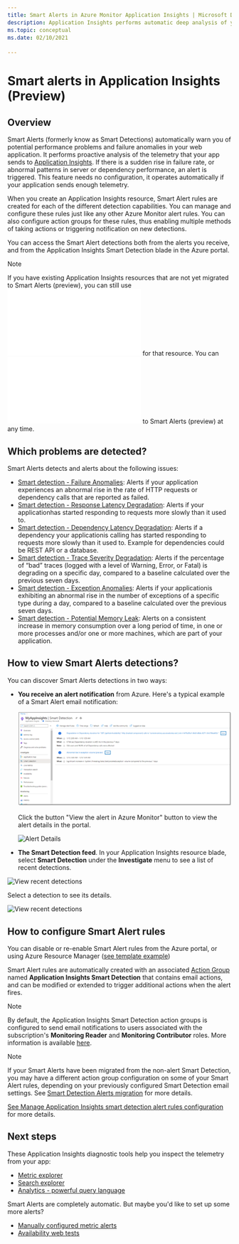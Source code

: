 ```yaml
---
title: Smart Alerts in Azure Monitor Application Insights | Microsoft Docs
description: Application Insights performs automatic deep analysis of your app telemetry and warns you of potential problems or performance degradation. Now alerting on found anomalies
ms.topic: conceptual
ms.date: 02/10/2021

---
```


# Smart alerts in Application Insights (Preview)

## Overview

Smart Alerts (formerly know as Smart Detections) automatically warn you of potential performance problems and failure anomalies in your web application. It performs proactive analysis of the telemetry that your app sends to [Application Insights](./app-insights-overview.md). If there is a sudden rise in failure rate, or abnormal patterns in server or dependency performance, an alert is triggered. This feature needs no configuration, it operates automatically if your application sends enough telemetry.

When you create an Application Insights resource, Smart Alert rules are created for each of the different detection capabilities. You can manage and configure these rules just like any other Azure Monitor alert rules. You can also configure action groups for these rules, thus enabling multiple methods of taking actions or triggering notification on new detections.

You can access the Smart Alert detections both from the alerts you receive, and from the Application Insights Smart Detection blade in the Azure portal.

> [!NOTE]
> If you have existing Application Insights resources that are not yet migrated to Smart Alerts (preview), you can still use ![Smart Detections](../app/proactive-diagnostics.md) for that resource. You can ![migrate](./alerts-smart-detections-migration.md) to Smart Alerts (preview) at any time.

## Which problems are detected?

Smart Alerts detects and alerts about the following issues:

* [Smart detection - Failure Anomalies](./proactive-failure-diagnostics.md): Alerts if your application experiences an abnormal rise in the rate of HTTP requests or dependency calls that are reported as failed.
* [Smart detection - Response Latency Degradation](./alerts-response-latency-degradation.md): Alerts if your applicationhas started responding to requests more slowly than it used to.
* [Smart detection - Dependency Latency Degradation](./alerts-dependency-latency-degradation.md): Alerts if a dependency your applicationis calling has started responding to requests more slowly than it used to. Example for dependencies could be REST API or a database.
* [Smart detection - Trace Severity Degradation](./alerts-trace-severity-degradation.md): Alerts if the percentage of “bad” traces (logged with a level of Warning, Error, or Fatal) is degrading on a specific day, compared to a baseline calculated over the previous seven days.
* [Smart detection - Exception Anomalies](./alerts-exception-anomalies.md): Alerts if your applicationis exhibiting an abnormal rise in the number of exceptions of a specific type during a day, compared to a baseline calculated over the previous seven days.
* [Smart detection - Potential Memory Leak](./alerts-potential-memory-leak.md): Alerts on a consistent increase in memory consumption over a long period of time, in one or more processes and/or one or more machines, which are part of your application.

## How to view Smart Alerts detections?

You can discover Smart Alerts detections in two ways:

* **You receive an alert notification** from Azure. Here's a typical example of a Smart Alert email notification:
  
    ![Email alert](media/Alerts-Smart-Detections-Overview/Smart-Detection-Feed.png)
  
    Click the button "View the alert in Azure Monitor" button to view the alert details in the portal.
  
    ![Alert Details](media/Smart-Detections-Alerts/Smart-Detection-Feed.png)

* **The Smart Detection feed**. In your Application Insights resource blade, select **Smart Detection** under the **Investigate** menu to see a list of recent detections.

![View recent detections](media/Smart-Detections-Alerts/Smart-Detection-Feed.png)

Select a detection to see its details.

![View recent detections](media/Smart-Detections-Alerts/Smart-Detection-Feed.png)

## How to configure Smart Alert rules

You can disable or re-enable Smart Alert rules from the Azure portal, or using Azure Resource Manager ([see template example](./smart-detection-alerts-arm-config.md))

Smart Alert rules are automatically created with an associated [Action Group](../platform/action-groups.md) named **Application Insights Smart Detection** that contains email actions, and can be modified or extended to trigger additional actions when the alert fires.

> [!NOTE]
> By default, the Application Insights Smart Detection action groups is configured to send email notifications to users associated with the subscription's **Monitoring Reader** and **Monitoring Contributor** roles. More information is available [here](./smart-detection-alerts-configuration.md).

> [!NOTE]
> If your Smart Alerts have been migrated from the non-alert Smart Detection, you may have a different action group configuration on some of your Smart Alert rules, depending on your previously configured Smart Detection email settings. See [Smart Detection Alerts migration](./smart-detection-alerts-migration.md) for more details.

[See Manage Application Insights smart detection alert rules configuration](./smart-detection-alerts-configuration.md) for more details.

## Next steps

These Application Insights diagnostic tools help you inspect the telemetry from your app:

* [Metric explorer](../platform/metrics-charts.md)
* [Search explorer](./diagnostic-search.md)
* [Analytics - powerful query language](../log-query/log-analytics-tutorial.md)

Smart Alerts are completely automatic. But maybe you'd like to set up some more alerts?

* [Manually configured metric alerts](../platform/alerts-log.md)
* [Availability web tests](./monitor-web-app-availability.md)
